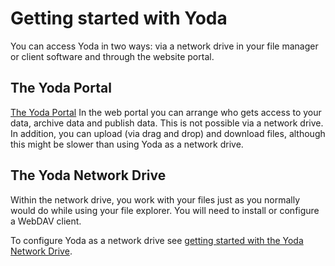 # Getting started with Yoda
You can access Yoda in two ways: via a network drive in your file manager or client software and through the website portal.

## The Yoda Portal
[The Yoda Portal](getting-started-portal.html) In the web portal you can arrange who gets access to your data, 
archive data and publish data. This is not possible via a network drive. In addition, you can upload (via drag and drop)
and download files, although this might be slower than using Yoda as a network drive.

## The Yoda Network Drive
Within the network drive, you work with your files just as you normally would do while using your file explorer. 
You will need to install or configure a WebDAV client.

To configure Yoda as a network drive see [getting started with the Yoda Network Drive](getting-started-drive.html).
